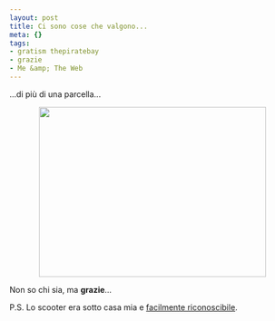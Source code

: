 ```yaml
--- 
layout: post
title: Ci sono cose che valgono...
meta: {}
tags: 
- gratism thepiratebay
- grazie
- Me &amp; The Web
---
```

...di più di una parcella...  
  
<center><img src="http://www.lastknight.com/download//2008/09/img_0034-400x300.jpg" alt="" title="img_0034" width="400" height="300" class="aligncenter size-medium wp-image-1061" /></center>  
  
Non so chi sia, ma **grazie**...  
  
P.S. Lo scooter era sotto casa mia e [facilmente riconoscibile](http://flickr.com/photos/lastknight/2421759912/).  
  
 
